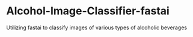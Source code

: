 # Alcohol-Image-Classifier-fastai
Utilizing fastai to classify images of various types of alcoholic beverages
